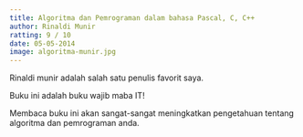 ```yaml
---
title: Algoritma dan Pemrograman dalam bahasa Pascal, C, C++
author: Rinaldi Munir
ratting: 9 / 10
date: 05-05-2014
image: algoritma-munir.jpg
---
```


Rinaldi munir adalah salah satu penulis favorit saya. 

Buku ini adalah buku wajib maba IT!

Membaca buku ini akan sangat-sangat meningkatkan pengetahuan tentang algoritma dan pemrograman anda. 